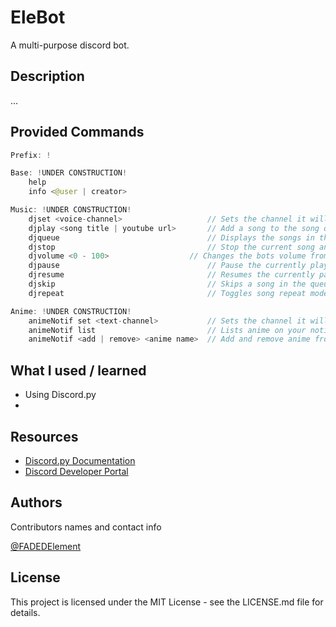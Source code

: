 # EleBot

A multi-purpose discord bot.

## Description

...

## Provided Commands
```Java
Prefix: !

Base: !UNDER CONSTRUCTION!
    help
    info <@user | creator>

Music: !UNDER CONSTRUCTION!
    djset <voice-channel>                   // Sets the channel it will play music in
    djplay <song title | youtube url>       // Add a song to the song queue
    djqueue                                 // Displays the songs in the song queue
    djstop                             	    // Stop the current song and clears the queue
    djvolume <0 - 100>          	    // Changes the bots volume from 0 to 100 percent
    djpause                                 // Pause the currently playing song
    djresume                                // Resumes the currently paused song
    djskip                                  // Skips a song in the queue
    djrepeat                                // Toggles song repeat mode

Anime: !UNDER CONSTRUCTION!
    animeNotif set <text-channel>           // Sets the channel it will notify you in
    animeNotif list                         // Lists anime on your notif list
    animeNotif <add | remove> <anime name>  // Add and remove anime from your notif list
```

## What I used / learned
* Using Discord.py
* 

## Resources
* [Discord.py Documentation](https://discordpy.readthedocs.io/en/stable/)
* [Discord Developer Portal](https://discord.com/developers/applications)

## Authors

Contributors names and contact info

[@FADEDElement](https://www.youtube.com/c/FADEDElement)

## License

This project is licensed under the MIT License - see the LICENSE.md file for details.
